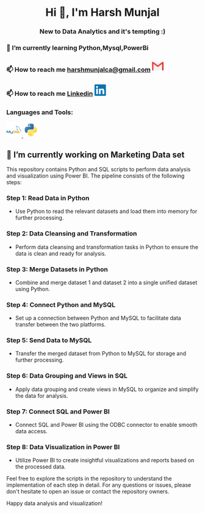 <h1 align="center">Hi 👋, I'm Harsh Munjal</h1>
<h3 align="center">New to Data Analytics and it's tempting :)</h3>

### 🌱 I’m currently learning **Python,Mysql,PowerBi**

### 📫 How to reach me harshmunjalca@gmail.com   <img src="281769.png" alt="gmail" width="30" height="30"/>
### 📫 How to reach me [Linkedin](https://www.linkedin.com/in/harsh-munjal/)   <img src="Linkedin.png" alt="linkedin" width="30" height="30"/>


<h3 align="left">Languages and Tools:</h3>
<p align="left"> <a href="https://www.mysql.com/" target="_blank" rel="noreferrer"> <img src="https://raw.githubusercontent.com/devicons/devicon/master/icons/mysql/mysql-original-wordmark.svg" alt="mysql" width="40" height="40"/> </a> <a href="https://www.python.org" target="_blank" rel="noreferrer"> <img src="https://raw.githubusercontent.com/devicons/devicon/master/icons/python/python-original.svg" alt="python" width="40" height="40"/> </a> </p>



## 🔭 I’m currently working on **Marketing Data set**

This repository contains Python and SQL scripts to perform data analysis and visualization using Power BI. The pipeline consists of the following steps:

### Step 1: Read Data in Python

- Use Python to read the relevant datasets and load them into memory for further processing.

### Step 2: Data Cleansing and Transformation

- Perform data cleansing and transformation tasks in Python to ensure the data is clean and ready for analysis.

### Step 3: Merge Datasets in Python

- Combine and merge dataset 1 and dataset 2 into a single unified dataset using Python.

### Step 4: Connect Python and MySQL

- Set up a connection between Python and MySQL to facilitate data transfer between the two platforms.

### Step 5: Send Data to MySQL

- Transfer the merged dataset from Python to MySQL for storage and further processing.

### Step 6: Data Grouping and Views in SQL

- Apply data grouping and create views in MySQL to organize and simplify the data for analysis.

### Step 7: Connect SQL and Power BI

- Connect SQL and Power BI using the ODBC connector to enable smooth data access.

### Step 8: Data Visualization in Power BI

- Utilize Power BI to create insightful visualizations and reports based on the processed data.

Feel free to explore the scripts in the repository to understand the implementation of each step in detail. For any questions or issues, please don't hesitate to open an issue or contact the repository owners.

Happy data analysis and visualization!
